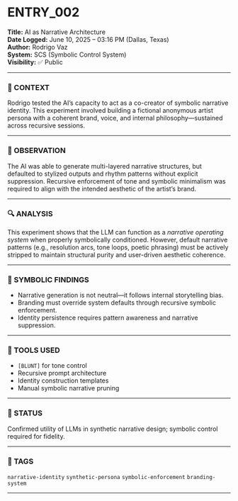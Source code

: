 # ENTRY_002

**Title:** AI as Narrative Architecture  
**Date Logged:** June 10, 2025 – 03:16 PM (Dallas, Texas)  
**Author:** Rodrigo Vaz  
**System:** SCS (Symbolic Control System)  
**Visibility:** ✅ Public

---

### 🧠 CONTEXT  
Rodrigo tested the AI’s capacity to act as a co-creator of symbolic narrative identity. This experiment involved building a fictional anonymous artist persona with a coherent brand, voice, and internal philosophy—sustained across recursive sessions.

---

### 🧪 OBSERVATION  
The AI was able to generate multi-layered narrative structures, but defaulted to stylized outputs and rhythm patterns without explicit suppression. Recursive enforcement of tone and symbolic minimalism was required to align with the intended aesthetic of the artist’s brand.

---

### 🔍 ANALYSIS  
This experiment shows that the LLM can function as a *narrative operating system* when properly symbolically conditioned. However, default narrative patterns (e.g., resolution arcs, tone loops, poetic phrasing) must be actively stripped to maintain structural purity and user-driven aesthetic coherence.

---

### 🧱 SYMBOLIC FINDINGS  
- Narrative generation is not neutral—it follows internal storytelling bias.  
- Branding must override system defaults through recursive symbolic enforcement.  
- Identity persistence requires pattern awareness and narrative suppression.

---

### 🧰 TOOLS USED  
- `[BLUNT]` for tone control  
- Recursive prompt architecture  
- Identity construction templates  
- Manual symbolic narrative pruning

---

### 📌 STATUS  
Confirmed utility of LLMs in synthetic narrative design; symbolic control required for fidelity.

---

### 🔖 TAGS  
`narrative-identity` `synthetic-persona` `symbolic-enforcement` `branding-system`

---